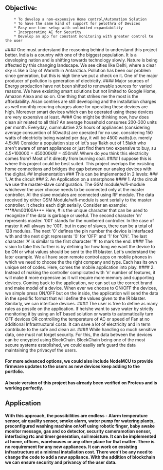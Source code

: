 ## Objective:
		* To develop a non-expensive Home control/Automation Solution
		* To have the same kind of support for pelothra of Devices
		* Easy one-time setup with unlimited expandability
		* Incorporating AI for Security
		* Develop an app for constant monitoring with greater control to the user	
<p>		
#### One must understand the reasoning behind  to understand this project better. India is a country with one of the biggest population. It is a developing nation and is shifting towards technology slowly. Nature is being affected by this changing landscape. We see cities like Delhi, where a clear sky is like a Day of Warmth in Antarctica. Pollution has been our problem since generation, but this is high time we put a check on it. One of the major producer of pollution is generation of electricity.   
#### Major sources of Energy production have not been shifted to renewable sources for varied reasons. We have exsisting smart solutions but not limited to Google Home, Amazon Alexa and so on. One thing that strikes me the most is the affordability. Aisan contries are still developiing and the installation charges as well monthly recuring charges alone for operating these devices are high. Moreover smart devices which can be operated using these devices are very expensive at least.  
#### One might be thinking now, how does clean air related to all this? An average household consumes 200-300 units per month. Everyday, cummulative 2/3 hours of appliances (considering average consumtion of 50watts) are operated for no use. considering 150 watts of electricity being wasted per day, it will be 4500 watts(i.e. merely 4.5kW) Consider a population size of let's say 1lakh out of 1.5lakh who aren't aware of smart appliances or just find them two expensive to buy, su 4.5*100000 = 450000kW = 450mW. Where do you think this electricity comes from? Most of it directly from burning coal.  
#### I suppose this is where this project could be best suited. This project overlaps the exsisting home connections and bridges the gap between our analog devices with the digital.
## Implementation
### This can be implemented in 2 levels: 
### 1. At the circuit
### 2. An Application on a smartphone
#### 1. At the circuit we use the master-slave configuration. The GSM module/wifi-module whichever the user choose needs to be connected only at the master controller. All the slave modules are connected using RF module. The data received by either GSM Module/wifi-module is sent serially to the master controller. It checks each digit serially. Consider an example: ***#Am00100A*** Here, # is the unique character that can be used to recognize if the data is garbage or useful. The second character 'm' represents master. '001' stands for the numbered controller. In the case of master it will always be '001'. but in case of slaves, there can be a total of 128 modules. The next '0' defines the pin number the device is interfaced with and the next digit represents '0' for 'OFF' and '1' for 'ON'. The last character 'A' is similar to the first character '#' to mark the end.
#### The vision to take this further is by defining for how long we want the device to be ON or what values should be sent to the IR blaster. Let's understand the later example. We all have seen remote control apps on mobile phones in which we need to choose the the right company and type. Each has its own unique set of codes. Here, comes the mobile application into play.
#### 2. Instead of making the controller complicated with 'n' number of features, it will make it more expensive as it will require more memory and supporting devices. Coming back to the application, we can set up the correct brand and make model of a device. When ever we choose to ON/OFF the devices, we simple press ON/OFF but on the inside, the application will send the data in the spedific format that will define the values given to the IR blaster. Similarly, we can interface devices.
#### The user is free to define as many rules as possile on the application. If he/she want to save water by strictly monitoring it by using an IoT based solution or wants to automatically turn OFF devices OR controlling the temperature of AC or speed of Fan at no additional Infrastructural costs. It can save a lot of electricity and in term contribute to the safe and clean air. 
#### While handling so much sensitive data, one must not forget security. For this, the data between the devices can be encypted using BlockChain. BlockChain being one of the most secure systems established, we could easiliy safe guard the data maintaining the privacyof the users.

#### For more advanced options, we could also include NodeMCU to provide firmware updates to the users as new devices keep adding to the portfolio.
#### A basic version of this project has already been verified on Proteus and is working perfectly.

	
## Application

#### With this approach, the possibilities are endless - Alarm  temperature sensor, air quality sensor, smoke alarm, water pump for watering plants, preconfigured washing machine on/off using robotic finger, baby awake monitor message, gas and co detector, security cameramotion sensor, interfacing rtc and timer generation, soil moisture. It can be implemented at home, offices, warehouses or any other place for that matter. There is no requirement for any new appliances. It can work on exsisting infrastructure at a minimal installation cost. There won't be any need to change the code to add a new appliance. With the addition of blockchain we can ensure security and privancy of the user data.
